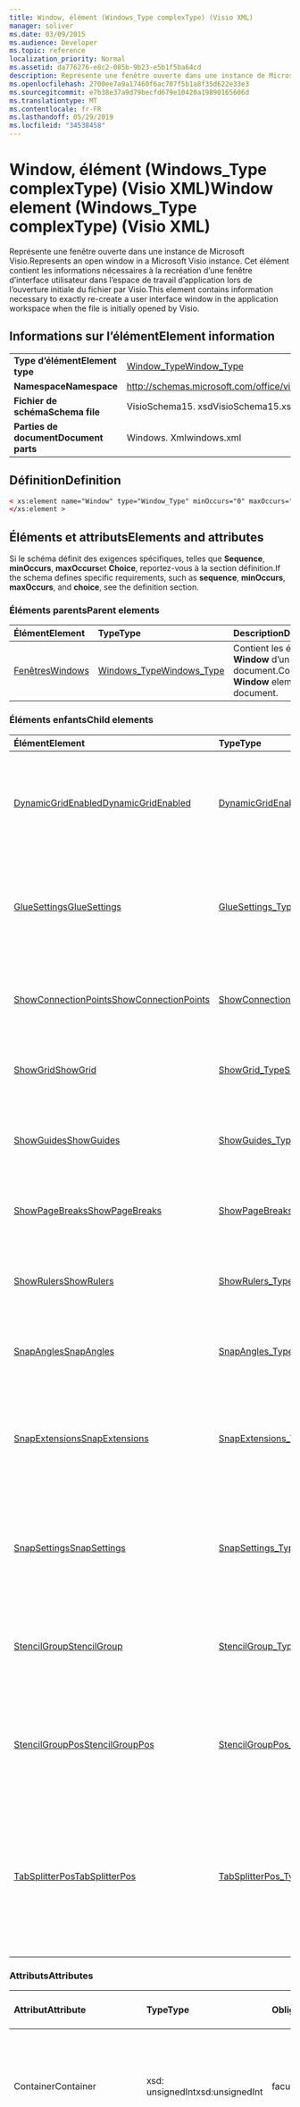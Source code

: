 ```yaml
---
title: Window, élément (Windows_Type complexType) (Visio XML)
manager: soliver
ms.date: 03/09/2015
ms.audience: Developer
ms.topic: reference
localization_priority: Normal
ms.assetid: da776276-e8c2-085b-9b23-e5b1f5ba64cd
description: Représente une fenêtre ouverte dans une instance de Microsoft Visio. Cet élément contient les informations nécessaires à la recréation d’une fenêtre d’interface utilisateur dans l’espace de travail d’application lors de l’ouverture initiale du fichier par Visio.
ms.openlocfilehash: 2700ee7a9a17460f6ac707f5b1a8f35d622e33e3
ms.sourcegitcommit: e7b38e37a9d79becfd679e10420a19890165606d
ms.translationtype: MT
ms.contentlocale: fr-FR
ms.lasthandoff: 05/29/2019
ms.locfileid: "34538458"
---
```

# <a name="window-element-windowstype-complextype-visio-xml"></a><span data-ttu-id="d462f-104">Window, élément (Windows_Type complexType) (Visio XML)</span><span class="sxs-lookup"><span data-stu-id="d462f-104">Window element (Windows_Type complexType) (Visio XML)</span></span>

<span data-ttu-id="d462f-105">Représente une fenêtre ouverte dans une instance de Microsoft Visio.</span><span class="sxs-lookup"><span data-stu-id="d462f-105">Represents an open window in a Microsoft Visio instance.</span></span> <span data-ttu-id="d462f-106">Cet élément contient les informations nécessaires à la recréation d’une fenêtre d’interface utilisateur dans l’espace de travail d’application lors de l’ouverture initiale du fichier par Visio.</span><span class="sxs-lookup"><span data-stu-id="d462f-106">This element contains information necessary to exactly re-create a user interface window in the application workspace when the file is initially opened by Visio.</span></span>
  
## <a name="element-information"></a><span data-ttu-id="d462f-107">Informations sur l’élément</span><span class="sxs-lookup"><span data-stu-id="d462f-107">Element information</span></span>

|||
|:-----|:-----|
|<span data-ttu-id="d462f-108">**Type d’élément**</span><span class="sxs-lookup"><span data-stu-id="d462f-108">**Element type**</span></span> <br/> |[<span data-ttu-id="d462f-109">Window_Type</span><span class="sxs-lookup"><span data-stu-id="d462f-109">Window_Type</span></span>](window_type-complextypevisio-xml.md) <br/> |
|<span data-ttu-id="d462f-110">**Namespace**</span><span class="sxs-lookup"><span data-stu-id="d462f-110">**Namespace**</span></span> <br/> |http://schemas.microsoft.com/office/visio/2012/main  <br/> |
|<span data-ttu-id="d462f-111">**Fichier de schéma**</span><span class="sxs-lookup"><span data-stu-id="d462f-111">**Schema file**</span></span> <br/> |<span data-ttu-id="d462f-112">VisioSchema15. xsd</span><span class="sxs-lookup"><span data-stu-id="d462f-112">VisioSchema15.xsd</span></span>  <br/> |
|<span data-ttu-id="d462f-113">**Parties de document**</span><span class="sxs-lookup"><span data-stu-id="d462f-113">**Document parts**</span></span> <br/> |<span data-ttu-id="d462f-114">Windows. Xml</span><span class="sxs-lookup"><span data-stu-id="d462f-114">windows.xml</span></span>  <br/> |
   
## <a name="definition"></a><span data-ttu-id="d462f-115">Définition</span><span class="sxs-lookup"><span data-stu-id="d462f-115">Definition</span></span>

```XML
< xs:element name="Window" type="Window_Type" minOccurs="0" maxOccurs="unbounded" >
</xs:element >
```

## <a name="elements-and-attributes"></a><span data-ttu-id="d462f-116">Éléments et attributs</span><span class="sxs-lookup"><span data-stu-id="d462f-116">Elements and attributes</span></span>

<span data-ttu-id="d462f-117">Si le schéma définit des exigences spécifiques, telles que **Sequence**, **minOccurs**, **maxOccurs**et **Choice**, reportez-vous à la section définition.</span><span class="sxs-lookup"><span data-stu-id="d462f-117">If the schema defines specific requirements, such as **sequence**, **minOccurs**, **maxOccurs**, and **choice**, see the definition section.</span></span> 
  
### <a name="parent-elements"></a><span data-ttu-id="d462f-118">Éléments parents</span><span class="sxs-lookup"><span data-stu-id="d462f-118">Parent elements</span></span>

|<span data-ttu-id="d462f-119">**Élément**</span><span class="sxs-lookup"><span data-stu-id="d462f-119">**Element**</span></span>|<span data-ttu-id="d462f-120">**Type**</span><span class="sxs-lookup"><span data-stu-id="d462f-120">**Type**</span></span>|<span data-ttu-id="d462f-121">**Description**</span><span class="sxs-lookup"><span data-stu-id="d462f-121">**Description**</span></span>|
|:-----|:-----|:-----|
|[<span data-ttu-id="d462f-122">Fenêtres</span><span class="sxs-lookup"><span data-stu-id="d462f-122">Windows</span></span>](windows-elementvisio-xml.md) <br/> |[<span data-ttu-id="d462f-123">Windows_Type</span><span class="sxs-lookup"><span data-stu-id="d462f-123">Windows_Type</span></span>](windows_type-complextypevisio-xml.md) <br/> |<span data-ttu-id="d462f-124">Contient les éléments **Window** d’un document.</span><span class="sxs-lookup"><span data-stu-id="d462f-124">Contains the **Window** elements for a document.</span></span>  <br/> |
   
### <a name="child-elements"></a><span data-ttu-id="d462f-125">Éléments enfants</span><span class="sxs-lookup"><span data-stu-id="d462f-125">Child elements</span></span>

|<span data-ttu-id="d462f-126">**Élément**</span><span class="sxs-lookup"><span data-stu-id="d462f-126">**Element**</span></span>|<span data-ttu-id="d462f-127">**Type**</span><span class="sxs-lookup"><span data-stu-id="d462f-127">**Type**</span></span>|<span data-ttu-id="d462f-128">**Description**</span><span class="sxs-lookup"><span data-stu-id="d462f-128">**Description**</span></span>|
|:-----|:-----|:-----|
|[<span data-ttu-id="d462f-129">DynamicGridEnabled</span><span class="sxs-lookup"><span data-stu-id="d462f-129">DynamicGridEnabled</span></span>](dynamicgridenabled-element-window_type-complextypevisio-xml.md) <br/> |[<span data-ttu-id="d462f-130">DynamicGridEnabled_Type</span><span class="sxs-lookup"><span data-stu-id="d462f-130">DynamicGridEnabled_Type</span></span>](dynamicgridenabled_type-complextypevisio-xml.md) <br/> |<span data-ttu-id="d462f-131">Indique si la fonctionnalité de grille dynamique est activée pour un document ou une fenêtre.</span><span class="sxs-lookup"><span data-stu-id="d462f-131">Specifies whether the dynamic grid feature is enabled for a document or window.</span></span>  <br/> |
|[<span data-ttu-id="d462f-132">GlueSettings</span><span class="sxs-lookup"><span data-stu-id="d462f-132">GlueSettings</span></span>](gluesettings-element-window_type-complextypevisio-xml.md) <br/> |[<span data-ttu-id="d462f-133">GlueSettings_Type</span><span class="sxs-lookup"><span data-stu-id="d462f-133">GlueSettings_Type</span></span>](gluesettings_type-complextypevisio-xml.md) <br/> |<span data-ttu-id="d462f-134">Spécifie les objets vers lesquels les formes se collent lorsque le collage est activé dans le document.</span><span class="sxs-lookup"><span data-stu-id="d462f-134">Specifies the objects that shapes glue to when glue is enabled in the document.</span></span>  <br/> |
|[<span data-ttu-id="d462f-135">ShowConnectionPoints</span><span class="sxs-lookup"><span data-stu-id="d462f-135">ShowConnectionPoints</span></span>](showconnectionpoints-element-window_type-complextypevisio-xml.md) <br/> |[<span data-ttu-id="d462f-136">ShowConnectionPoints_Type</span><span class="sxs-lookup"><span data-stu-id="d462f-136">ShowConnectionPoints_Type</span></span>](showconnectionpoints_type-complextypevisio-xml.md) <br/> |<span data-ttu-id="d462f-137">Indique si les points de connexion sont affichés dans une fenêtre.</span><span class="sxs-lookup"><span data-stu-id="d462f-137">Specifies whether connection points are shown in a window.</span></span>  <br/> |
|[<span data-ttu-id="d462f-138">ShowGrid</span><span class="sxs-lookup"><span data-stu-id="d462f-138">ShowGrid</span></span>](showgrid-element-window_type-complextypevisio-xml.md) <br/> |[<span data-ttu-id="d462f-139">ShowGrid_Type</span><span class="sxs-lookup"><span data-stu-id="d462f-139">ShowGrid_Type</span></span>](showgrid_type-complextypevisio-xml.md) <br/> |<span data-ttu-id="d462f-140">Indique si une grille est affichée dans la fenêtre de dessin.</span><span class="sxs-lookup"><span data-stu-id="d462f-140">Specifies whether a grid is shown in the drawing window.</span></span>  <br/> |
|[<span data-ttu-id="d462f-141">ShowGuides</span><span class="sxs-lookup"><span data-stu-id="d462f-141">ShowGuides</span></span>](showguides-element-window_type-complextypevisio-xml.md) <br/> |[<span data-ttu-id="d462f-142">ShowGuides_Type</span><span class="sxs-lookup"><span data-stu-id="d462f-142">ShowGuides_Type</span></span>](showguides_type-complextypevisio-xml.md) <br/> |<span data-ttu-id="d462f-143">Indique si les repères sont affichés dans la fenêtre de dessin.</span><span class="sxs-lookup"><span data-stu-id="d462f-143">Specifies whether guides are shown in the drawing window.</span></span>  <br/> |
|[<span data-ttu-id="d462f-144">ShowPageBreaks</span><span class="sxs-lookup"><span data-stu-id="d462f-144">ShowPageBreaks</span></span>](showpagebreaks-element-window_type-complextypevisio-xml.md) <br/> |[<span data-ttu-id="d462f-145">ShowPageBreaks_Type</span><span class="sxs-lookup"><span data-stu-id="d462f-145">ShowPageBreaks_Type</span></span>](showpagebreaks_type-complextypevisio-xml.md) <br/> |<span data-ttu-id="d462f-146">Indique si les sauts de page sont affichés dans une fenêtre.</span><span class="sxs-lookup"><span data-stu-id="d462f-146">Specifies whether page breaks are shown in a window.</span></span>  <br/> |
|[<span data-ttu-id="d462f-147">ShowRulers</span><span class="sxs-lookup"><span data-stu-id="d462f-147">ShowRulers</span></span>](showrulers-element-window_type-complextypevisio-xml.md) <br/> |[<span data-ttu-id="d462f-148">ShowRulers_Type</span><span class="sxs-lookup"><span data-stu-id="d462f-148">ShowRulers_Type</span></span>](showrulers_type-complextypevisio-xml.md) <br/> |<span data-ttu-id="d462f-149">Indique si les règles sont affichées dans la fenêtre de dessin.</span><span class="sxs-lookup"><span data-stu-id="d462f-149">Specifies whether rulers are shown in the drawing window.</span></span>  <br/> |
|[<span data-ttu-id="d462f-150">SnapAngles</span><span class="sxs-lookup"><span data-stu-id="d462f-150">SnapAngles</span></span>](snapangles-element-window_type-complextypevisio-xml.md) <br/> |[<span data-ttu-id="d462f-151">SnapAngles_Type</span><span class="sxs-lookup"><span data-stu-id="d462f-151">SnapAngles_Type</span></span>](snapangles_type-complextypevisio-xml.md) <br/> |<span data-ttu-id="d462f-152">Contient une collection d’éléments **SnapAngle** .</span><span class="sxs-lookup"><span data-stu-id="d462f-152">Contains a collection of **SnapAngle** elements.</span></span>  <br/> |
|[<span data-ttu-id="d462f-153">SnapExtensions</span><span class="sxs-lookup"><span data-stu-id="d462f-153">SnapExtensions</span></span>](snapextensions-element-window_type-complextypevisio-xml.md) <br/> |[<span data-ttu-id="d462f-154">SnapExtensions_Type</span><span class="sxs-lookup"><span data-stu-id="d462f-154">SnapExtensions_Type</span></span>](snapextensions_type-complextypevisio-xml.md) <br/> |<span data-ttu-id="d462f-155">Indique si un paramètre d’extension d’alignement spécifique est activé ou désactivé pour la fenêtre active.</span><span class="sxs-lookup"><span data-stu-id="d462f-155">Specifies whether a specific snap extension setting is enabled or disabled for the active window.</span></span>  <br/> |
|[<span data-ttu-id="d462f-156">SnapSettings</span><span class="sxs-lookup"><span data-stu-id="d462f-156">SnapSettings</span></span>](snapsettings-element-window_type-complextypevisio-xml.md) <br/> |[<span data-ttu-id="d462f-157">SnapSettings_Type</span><span class="sxs-lookup"><span data-stu-id="d462f-157">SnapSettings_Type</span></span>](snapsettings_type-complextypevisio-xml.md) <br/> |<span data-ttu-id="d462f-158">Spécifie les objets sur lesquels aligner les formes lorsque l’alignement est actif dans la fenêtre.</span><span class="sxs-lookup"><span data-stu-id="d462f-158">Specifies the objects that shapes snap to when snap is active in the window.</span></span>  <br/> |
|[<span data-ttu-id="d462f-159">StencilGroup</span><span class="sxs-lookup"><span data-stu-id="d462f-159">StencilGroup</span></span>](stencilgroup-element-window_type-complextypevisio-xml.md) <br/> |[<span data-ttu-id="d462f-160">StencilGroup_Type</span><span class="sxs-lookup"><span data-stu-id="d462f-160">StencilGroup_Type</span></span>](stencilgroup_type-complextypevisio-xml.md) <br/> |<span data-ttu-id="d462f-161">Spécifie le groupe de fenêtres de stencil fusionné dont la fenêtre est membre.</span><span class="sxs-lookup"><span data-stu-id="d462f-161">Specifies the group of merged stencil windows of which the window is a member.</span></span>  <br/> |
|[<span data-ttu-id="d462f-162">StencilGroupPos</span><span class="sxs-lookup"><span data-stu-id="d462f-162">StencilGroupPos</span></span>](stencilgrouppos-element-window_type-complextypevisio-xml.md) <br/> |[<span data-ttu-id="d462f-163">StencilGroupPos_Type</span><span class="sxs-lookup"><span data-stu-id="d462f-163">StencilGroupPos_Type</span></span>](stencilgrouppos_type-complextypevisio-xml.md) <br/> |<span data-ttu-id="d462f-164">Contient un entier qui spécifie la position relative d’un gabarit dans un groupe dans une fenêtre.</span><span class="sxs-lookup"><span data-stu-id="d462f-164">Contains an integer that specifies the relative position of a stencil within a group in a window.</span></span>  <br/> |
|[<span data-ttu-id="d462f-165">TabSplitterPos</span><span class="sxs-lookup"><span data-stu-id="d462f-165">TabSplitterPos</span></span>](tabsplitterpos-element-window_type-complextypevisio-xml.md) <br/> |[<span data-ttu-id="d462f-166">TabSplitterPos_Type</span><span class="sxs-lookup"><span data-stu-id="d462f-166">TabSplitterPos_Type</span></span>](tabsplitterpos_type-complextypevisio-xml.md) <br/> |<span data-ttu-id="d462f-167">Cette énumération spécifie la largeur du contrôle d’onglet de page d’une fenêtre de dessin (sous la forme d’une fraction de la largeur totale de la fenêtre de dessin).</span><span class="sxs-lookup"><span data-stu-id="d462f-167">Specifies the width of the page tab control of a drawing window (as a fraction of the total width of the drawing window).</span></span>  <br/> |
   
### <a name="attributes"></a><span data-ttu-id="d462f-168">Attributs</span><span class="sxs-lookup"><span data-stu-id="d462f-168">Attributes</span></span>

|<span data-ttu-id="d462f-169">**Attribut**</span><span class="sxs-lookup"><span data-stu-id="d462f-169">**Attribute**</span></span>|<span data-ttu-id="d462f-170">**Type**</span><span class="sxs-lookup"><span data-stu-id="d462f-170">**Type**</span></span>|<span data-ttu-id="d462f-171">**Obligatoire**</span><span class="sxs-lookup"><span data-stu-id="d462f-171">**Required**</span></span>|<span data-ttu-id="d462f-172">**Description**</span><span class="sxs-lookup"><span data-stu-id="d462f-172">**Description**</span></span>|<span data-ttu-id="d462f-173">**Valeurs possibles**</span><span class="sxs-lookup"><span data-stu-id="d462f-173">**Possible values**</span></span>|
|:-----|:-----|:-----|:-----|:-----|
|<span data-ttu-id="d462f-174">Container</span><span class="sxs-lookup"><span data-stu-id="d462f-174">Container</span></span>  <br/> |<span data-ttu-id="d462f-175">xsd: unsignedInt</span><span class="sxs-lookup"><span data-stu-id="d462f-175">xsd:unsignedInt</span></span>  <br/> |<span data-ttu-id="d462f-176">facultatif</span><span class="sxs-lookup"><span data-stu-id="d462f-176">optional</span></span>  <br/> |<span data-ttu-id="d462f-177">ID du conteneur: page, Sheet ou Master.</span><span class="sxs-lookup"><span data-stu-id="d462f-177">ID of container: Page, Sheet, or Master.</span></span> <span data-ttu-id="d462f-178">Uniquement pertinent et nécessaire si **ContainerType** est spécifié.</span><span class="sxs-lookup"><span data-stu-id="d462f-178">Only relevant and necessary if **ContainerType** is specified.</span></span>  <br/> |<span data-ttu-id="d462f-179">Valeurs du type xsd: unsignedInt.</span><span class="sxs-lookup"><span data-stu-id="d462f-179">Values of the xsd:unsignedInt type.</span></span>  <br/> |
|<span data-ttu-id="d462f-180">ContainerType</span><span class="sxs-lookup"><span data-stu-id="d462f-180">ContainerType</span></span>  <br/> |<span data-ttu-id="d462f-181">xsd: Token</span><span class="sxs-lookup"><span data-stu-id="d462f-181">xsd:token</span></span>  <br/> |<span data-ttu-id="d462f-182">facultatif</span><span class="sxs-lookup"><span data-stu-id="d462f-182">optional</span></span>  <br/> |<span data-ttu-id="d462f-183">Peut être l’une des valeurs suivantes: document, page ou Master.</span><span class="sxs-lookup"><span data-stu-id="d462f-183">May be one of the following values: Document, Page, or Master.</span></span> <span data-ttu-id="d462f-184">S’applique uniquement lorsque **WindowType** est spécifié en tant que Drawing ou Sheet.</span><span class="sxs-lookup"><span data-stu-id="d462f-184">Only relevant when **WindowType** is specified as Drawing or Sheet.</span></span>  <br/> |<span data-ttu-id="d462f-185">Valeurs du type xsd: Token.</span><span class="sxs-lookup"><span data-stu-id="d462f-185">Values of the xsd:token type.</span></span>  <br/> |
|<span data-ttu-id="d462f-186">Document</span><span class="sxs-lookup"><span data-stu-id="d462f-186">Document</span></span>  <br/> |<span data-ttu-id="d462f-187">xsd: String</span><span class="sxs-lookup"><span data-stu-id="d462f-187">xsd:string</span></span>  <br/> |<span data-ttu-id="d462f-188">facultatif</span><span class="sxs-lookup"><span data-stu-id="d462f-188">optional</span></span>  <br/> |<span data-ttu-id="d462f-189">Chemin d’accès de fichier du document affiché dans cette fenêtre.</span><span class="sxs-lookup"><span data-stu-id="d462f-189">File path of the document displayed in this window.</span></span>  <br/> |<span data-ttu-id="d462f-190">Valeurs du type xsd: String.</span><span class="sxs-lookup"><span data-stu-id="d462f-190">Values of the xsd:string type.</span></span>  <br/> |
|<span data-ttu-id="d462f-191">ID</span><span class="sxs-lookup"><span data-stu-id="d462f-191">ID</span></span>  <br/> |<span data-ttu-id="d462f-192">xsd: unsignedInt</span><span class="sxs-lookup"><span data-stu-id="d462f-192">xsd:unsignedInt</span></span>  <br/> |<span data-ttu-id="d462f-193">obligatoire</span><span class="sxs-lookup"><span data-stu-id="d462f-193">required</span></span>  <br/> |<span data-ttu-id="d462f-194">ID unique de l’élément au sein de son élément parent.</span><span class="sxs-lookup"><span data-stu-id="d462f-194">The unique ID of the element within its parent element.</span></span>  <br/> |<span data-ttu-id="d462f-195">Valeurs du type xsd: unsignedInt.</span><span class="sxs-lookup"><span data-stu-id="d462f-195">Values of the xsd:unsignedInt type.</span></span>  <br/> |
|<span data-ttu-id="d462f-196">Master</span><span class="sxs-lookup"><span data-stu-id="d462f-196">Master</span></span>  <br/> |<span data-ttu-id="d462f-197">xsd: unsignedInt</span><span class="sxs-lookup"><span data-stu-id="d462f-197">xsd:unsignedInt</span></span>  <br/> |<span data-ttu-id="d462f-198">facultatif</span><span class="sxs-lookup"><span data-stu-id="d462f-198">optional</span></span>  <br/> |<span data-ttu-id="d462f-199">ID maître si cette fenêtre affiche une forme de base.</span><span class="sxs-lookup"><span data-stu-id="d462f-199">Master ID if this window is displaying a master.</span></span>  <br/> |<span data-ttu-id="d462f-200">Valeurs du type xsd: unsignedInt.</span><span class="sxs-lookup"><span data-stu-id="d462f-200">Values of the xsd:unsignedInt type.</span></span>  <br/> |
|<span data-ttu-id="d462f-201">Page</span><span class="sxs-lookup"><span data-stu-id="d462f-201">Page</span></span>  <br/> |<span data-ttu-id="d462f-202">xsd: unsignedInt</span><span class="sxs-lookup"><span data-stu-id="d462f-202">xsd:unsignedInt</span></span>  <br/> |<span data-ttu-id="d462f-203">facultatif</span><span class="sxs-lookup"><span data-stu-id="d462f-203">optional</span></span>  <br/> |<span data-ttu-id="d462f-204">ID de page si cette fenêtre affiche une page.</span><span class="sxs-lookup"><span data-stu-id="d462f-204">Page ID if this window is displaying a page.</span></span> <span data-ttu-id="d462f-205">S’applique uniquement lorsque **WindowType** est spécifié en tant que Drawing et **ContainerType** est spécifié en tant que page.</span><span class="sxs-lookup"><span data-stu-id="d462f-205">Relevant only when **WindowType** is specified as Drawing and **ContainerType** is specified as Page.</span></span>  <br/> |<span data-ttu-id="d462f-206">Valeurs du type xsd: unsignedInt.</span><span class="sxs-lookup"><span data-stu-id="d462f-206">Values of the xsd:unsignedInt type.</span></span>  <br/> |
|<span data-ttu-id="d462f-207">ParentWindow</span><span class="sxs-lookup"><span data-stu-id="d462f-207">ParentWindow</span></span>  <br/> |<span data-ttu-id="d462f-208">xsd: unsignedInt</span><span class="sxs-lookup"><span data-stu-id="d462f-208">xsd:unsignedInt</span></span>  <br/> |<span data-ttu-id="d462f-209">facultatif</span><span class="sxs-lookup"><span data-stu-id="d462f-209">optional</span></span>  <br/> |<span data-ttu-id="d462f-210">ID de la fenêtre dans laquelle cette fenêtre de gabarit est contenue.</span><span class="sxs-lookup"><span data-stu-id="d462f-210">ID of window in which this stencil window is contained.</span></span> <span data-ttu-id="d462f-211">S’applique uniquement lorsque **WindowType** est spécifié en tant que gabarit.</span><span class="sxs-lookup"><span data-stu-id="d462f-211">Relevant only when **WindowType** is specified as Stencil.</span></span>  <br/> |<span data-ttu-id="d462f-212">Valeurs du type xsd: unsignedInt.</span><span class="sxs-lookup"><span data-stu-id="d462f-212">Values of the xsd:unsignedInt type.</span></span>  <br/> |
|<span data-ttu-id="d462f-213">ReadOnly</span><span class="sxs-lookup"><span data-stu-id="d462f-213">ReadOnly</span></span>  <br/> |<span data-ttu-id="d462f-214">xsd: Boolean</span><span class="sxs-lookup"><span data-stu-id="d462f-214">xsd:boolean</span></span>  <br/> |<span data-ttu-id="d462f-215">facultatif</span><span class="sxs-lookup"><span data-stu-id="d462f-215">optional</span></span>  <br/> |<span data-ttu-id="d462f-216">Indicateur en lecture seule s’il ne s’agit pas d’un gabarit de document.</span><span class="sxs-lookup"><span data-stu-id="d462f-216">Read-only flag if this stencil is not a document stencil.</span></span>  <br/> |<span data-ttu-id="d462f-217">Valeurs du type xsd: Boolean.</span><span class="sxs-lookup"><span data-stu-id="d462f-217">Values of the xsd:boolean type.</span></span>  <br/> |
|<span data-ttu-id="d462f-218">Sheet</span><span class="sxs-lookup"><span data-stu-id="d462f-218">Sheet</span></span>  <br/> |<span data-ttu-id="d462f-219">xsd: unsignedInt</span><span class="sxs-lookup"><span data-stu-id="d462f-219">xsd:unsignedInt</span></span>  <br/> |<span data-ttu-id="d462f-220">facultatif</span><span class="sxs-lookup"><span data-stu-id="d462f-220">optional</span></span>  <br/> |<span data-ttu-id="d462f-221">ID de la feuille dans le conteneur.</span><span class="sxs-lookup"><span data-stu-id="d462f-221">ID of sheet in container.</span></span> <span data-ttu-id="d462f-222">Pertinent uniquement lorsque le conteneur est spécifié en tant que feuille.</span><span class="sxs-lookup"><span data-stu-id="d462f-222">Relevant only when Container is specified as Sheet.</span></span>  <br/> |<span data-ttu-id="d462f-223">Valeurs du type xsd: unsignedInt.</span><span class="sxs-lookup"><span data-stu-id="d462f-223">Values of the xsd:unsignedInt type.</span></span>  <br/> |
|<span data-ttu-id="d462f-224">ViewCenterX</span><span class="sxs-lookup"><span data-stu-id="d462f-224">ViewCenterX</span></span>  <br/> |<span data-ttu-id="d462f-225">xsd: double</span><span class="sxs-lookup"><span data-stu-id="d462f-225">xsd:double</span></span>  <br/> |<span data-ttu-id="d462f-226">facultatif</span><span class="sxs-lookup"><span data-stu-id="d462f-226">optional</span></span>  <br/> |<span data-ttu-id="d462f-227">**ViewCenterX** et **ViewCenterY** spécifient un point central sur une page qu’un nouvel affichage (fenêtre) présuppose lorsqu’il est ouvert au départ.</span><span class="sxs-lookup"><span data-stu-id="d462f-227">**ViewCenterX** and **ViewCenterY** specify a center point on a page that a new view (window) assumes when it is opened initially.</span></span>  <br/> |<span data-ttu-id="d462f-228">Valeurs du type xsd: double.</span><span class="sxs-lookup"><span data-stu-id="d462f-228">Values of the xsd:double type.</span></span>  <br/> |
|<span data-ttu-id="d462f-229">ViewCenterY</span><span class="sxs-lookup"><span data-stu-id="d462f-229">ViewCenterY</span></span>  <br/> |<span data-ttu-id="d462f-230">xsd: double</span><span class="sxs-lookup"><span data-stu-id="d462f-230">xsd:double</span></span>  <br/> |<span data-ttu-id="d462f-231">facultatif</span><span class="sxs-lookup"><span data-stu-id="d462f-231">optional</span></span>  <br/> |<span data-ttu-id="d462f-232">**ViewCenterX** et **ViewCenterY** spécifient un point central sur une page qu’un nouvel affichage (fenêtre) présuppose lorsqu’il est ouvert au départ.</span><span class="sxs-lookup"><span data-stu-id="d462f-232">**ViewCenterX** and **ViewCenterY** specify a center point on a page that a new view (window) assumes when it is opened initially.</span></span>  <br/> |<span data-ttu-id="d462f-233">Valeurs du type xsd: double.</span><span class="sxs-lookup"><span data-stu-id="d462f-233">Values of the xsd:double type.</span></span>  <br/> |
|<span data-ttu-id="d462f-234">ViewScale</span><span class="sxs-lookup"><span data-stu-id="d462f-234">ViewScale</span></span>  <br/> |<span data-ttu-id="d462f-235">xsd: double</span><span class="sxs-lookup"><span data-stu-id="d462f-235">xsd:double</span></span>  <br/> |<span data-ttu-id="d462f-236">facultatif</span><span class="sxs-lookup"><span data-stu-id="d462f-236">optional</span></span>  <br/> |<span data-ttu-id="d462f-237">Facteur d’agrandissement par défaut à utiliser lors de l’ouverture d’une nouvelle vue (fenêtre) de la page.</span><span class="sxs-lookup"><span data-stu-id="d462f-237">The default magnification factor to use when a new view (window) of the page is opened.</span></span> <span data-ttu-id="d462f-238">Par exemple, 1 = 100%; 1,5 = 150%, etc.</span><span class="sxs-lookup"><span data-stu-id="d462f-238">For example, 1 = 100%; 1.5 = 150%, and so on.</span></span>  <br/> |<span data-ttu-id="d462f-239">Valeurs du type xsd: double.</span><span class="sxs-lookup"><span data-stu-id="d462f-239">Values of the xsd:double type.</span></span>  <br/> |
|<span data-ttu-id="d462f-240">WindowHeight</span><span class="sxs-lookup"><span data-stu-id="d462f-240">WindowHeight</span></span>  <br/> |<span data-ttu-id="d462f-241">xsd: unsignedInt</span><span class="sxs-lookup"><span data-stu-id="d462f-241">xsd:unsignedInt</span></span>  <br/> |<span data-ttu-id="d462f-242">facultatif</span><span class="sxs-lookup"><span data-stu-id="d462f-242">optional</span></span>  <br/> |<span data-ttu-id="d462f-243">Hauteur du rectangle de la fenêtre.</span><span class="sxs-lookup"><span data-stu-id="d462f-243">Height of the window rectangle.</span></span>  <br/> |<span data-ttu-id="d462f-244">Valeurs du type xsd: unsignedInt.</span><span class="sxs-lookup"><span data-stu-id="d462f-244">Values of the xsd:unsignedInt type.</span></span>  <br/> |
|<span data-ttu-id="d462f-245">WindowLeft</span><span class="sxs-lookup"><span data-stu-id="d462f-245">WindowLeft</span></span>  <br/> |<span data-ttu-id="d462f-246">xsd: Short</span><span class="sxs-lookup"><span data-stu-id="d462f-246">xsd:short</span></span>  <br/> |<span data-ttu-id="d462f-247">facultatif</span><span class="sxs-lookup"><span data-stu-id="d462f-247">optional</span></span>  <br/> |<span data-ttu-id="d462f-248">Coordonnée gauche du rectangle de la fenêtre.</span><span class="sxs-lookup"><span data-stu-id="d462f-248">Left coordinate of the window rectangle.</span></span>  <br/> |<span data-ttu-id="d462f-249">Valeurs du type xsd: short.</span><span class="sxs-lookup"><span data-stu-id="d462f-249">Values of the xsd:short type.</span></span>  <br/> |
|<span data-ttu-id="d462f-250">WindowState</span><span class="sxs-lookup"><span data-stu-id="d462f-250">WindowState</span></span>  <br/> |<span data-ttu-id="d462f-251">xsd: unsignedInt</span><span class="sxs-lookup"><span data-stu-id="d462f-251">xsd:unsignedInt</span></span>  <br/> |<span data-ttu-id="d462f-252">facultatif</span><span class="sxs-lookup"><span data-stu-id="d462f-252">optional</span></span>  <br/> |<span data-ttu-id="d462f-253">Entier spécifiant des indicateurs binaires.</span><span class="sxs-lookup"><span data-stu-id="d462f-253">An integer specifying bit flags.</span></span>  <br/> |<span data-ttu-id="d462f-254">Valeurs du type xsd: unsignedInt.</span><span class="sxs-lookup"><span data-stu-id="d462f-254">Values of the xsd:unsignedInt type.</span></span>  <br/> |
|<span data-ttu-id="d462f-255">WindowTop</span><span class="sxs-lookup"><span data-stu-id="d462f-255">WindowTop</span></span>  <br/> |<span data-ttu-id="d462f-256">xsd: Short</span><span class="sxs-lookup"><span data-stu-id="d462f-256">xsd:short</span></span>  <br/> |<span data-ttu-id="d462f-257">facultatif</span><span class="sxs-lookup"><span data-stu-id="d462f-257">optional</span></span>  <br/> |<span data-ttu-id="d462f-258">Coordonnée supérieure du rectangle de la fenêtre.</span><span class="sxs-lookup"><span data-stu-id="d462f-258">Top coordinate of the window rectangle.</span></span>  <br/> |<span data-ttu-id="d462f-259">Valeurs du type xsd: short.</span><span class="sxs-lookup"><span data-stu-id="d462f-259">Values of the xsd:short type.</span></span>  <br/> |
|<span data-ttu-id="d462f-260">WindowType</span><span class="sxs-lookup"><span data-stu-id="d462f-260">WindowType</span></span>  <br/> |<span data-ttu-id="d462f-261">xsd: Token</span><span class="sxs-lookup"><span data-stu-id="d462f-261">xsd:token</span></span>  <br/> |<span data-ttu-id="d462f-262">obligatoire</span><span class="sxs-lookup"><span data-stu-id="d462f-262">required</span></span>  <br/> |<span data-ttu-id="d462f-263">Une valeur énumérée qui peut être l’une des valeurs suivantes: Drawing, Sheet, stencil ou Icon.</span><span class="sxs-lookup"><span data-stu-id="d462f-263">An enumerated value that may be one of the following: Drawing, Sheet, Stencil, or Icon.</span></span>  <br/> |<span data-ttu-id="d462f-264">Valeurs du type xsd: Token.</span><span class="sxs-lookup"><span data-stu-id="d462f-264">Values of the xsd:token type.</span></span>  <br/> |
|<span data-ttu-id="d462f-265">WindowWidth</span><span class="sxs-lookup"><span data-stu-id="d462f-265">WindowWidth</span></span>  <br/> |<span data-ttu-id="d462f-266">xsd: unsignedInt</span><span class="sxs-lookup"><span data-stu-id="d462f-266">xsd:unsignedInt</span></span>  <br/> |<span data-ttu-id="d462f-267">facultatif</span><span class="sxs-lookup"><span data-stu-id="d462f-267">optional</span></span>  <br/> |<span data-ttu-id="d462f-268">Largeur du rectangle de la fenêtre.</span><span class="sxs-lookup"><span data-stu-id="d462f-268">Width of the window rectangle.</span></span>  <br/> |<span data-ttu-id="d462f-269">Valeurs du type xsd: unsignedInt.</span><span class="sxs-lookup"><span data-stu-id="d462f-269">Values of the xsd:unsignedInt type.</span></span>  <br/> |
   

